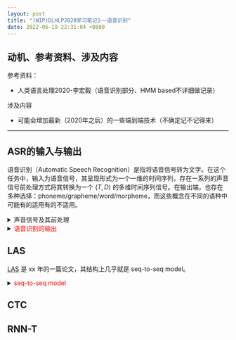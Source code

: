 ```yaml
---
layout: post
title: "(WIP)DLHLP2020学习笔记1——语音识别"
date: 2022-06-19 22:31:04 +0800
---
```


<style>
hidden_block{
    color:red;
}
</style>

## 动机、参考资料、涉及内容

参考资料：

- 人类语言处理2020-李宏毅（语音识别部分、HMM based不详细做记录）

涉及内容

- 可能会增加最新（2020年之后）的一些端到端技术（不确定记不记得来）

---

## ASR的输入与输出
语音识别（Automatic Speech Recognition）是指将语音信号转为文字。在这个任务中，输入为语音信号，其呈现形式为一个一维的时间序列，存在一系列的声音信号前处理方式将其转换为一个 $(T, D)$ 的多维时间序列信号。在输出端，也存在多种选择：phoneme/grapheme/word/morpheme，而这些概念在不同的语种中可能有的适用有的不适用。

<details>
<summary>
声音信号及其前处理
</summary>
</details>


<details>
<summary>
<hidden_block>
语音识别的输出
</hidden_block>
</summary>
<h3>Part 1：端到端语音识别</h3>

<h3>Part 2：基于HMM的方法</h3>
</details>


## LAS

[LAS]() 是 xx 年的一篇论文，其结构上几乎就是 seq-to-seq model。


<details>
<summary>
<hidden_block>
seq-to-seq model
</hidden_block>
</summary>
举一个用 seq-to-seq 模型做翻译模型的例子：任务为将 A 语言翻译为 B 语言，以下用大写字母表示 A 语言的 token，用小写字母表示 B 语言的 token

假定词表分别为：${A_1,...,A_m,<BOS_A>,<EOS_A>}$，${B_1,...,B_n,<BOS_B>,<EOS_B>}$，现在有一个输入序列为：$(A_3, A_100, A_1)$，期望得到输出序列。具体计算过程为：

首先将


demo：

假定 A 语言的词表为大写字母A-F，B 语言为小写字母a-f。真实的翻译规则为：

- 若带翻译句子首尾两个字符为同一个字符，则翻译过程将此字符忽略，且此过程往复进行
- 给定如下词表具有对应关系
```
AB -> bc
...
DE -> ef
A -> a
...
F -> f
```
- 若出现如下词表则发生倒装
```
BC
DE
```
- 其余情况均按大小写对应关系进行翻译




</details>

## CTC



## RNN-T